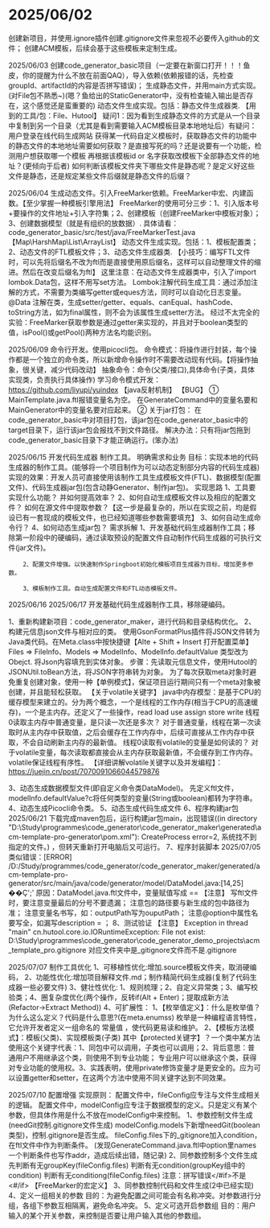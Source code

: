 # 2025/06/02
创建新项目，并使用.ignore插件创建.gitignore文件来忽视不必要传入github的文件；
创建ACM模板，后续会基于这些模板来定制生成。


2025/06/03
创建code_generator_basic项目（一定要在新窗口打开！！！鱼皮，你的提醒为什么不放在前面QAQ），导入依赖(依赖报错的话，先检查groupId、artifactId的内容是否拼写错误)；
生成静态文件，并用main方式实现。(对File包不熟悉~)(嗯？鱼给出的StaticGenerator中，没有检查输入输出是否存在，这个感觉还是蛮重要的)
动态文件生成实现。包括：静态文件生成器类.
【用到的工具/包：File、Hutool】
    疑问1：因为看到生成静态文件的方式是从一个目录中复制到另一个目录（尤其是看到需要输入ACM模板目录本地地址后）有疑问：用户登录在线代码生成网站
    获得某一代码自定义模板时，获取静态文件的功能中的静态文件的本地地址需要如何获取？是直接写死的吗？还是说要有一个功能，检测用户想获取哪一个模板
    再根据该模板id or 名字获取改模板下全部静态文件的地址？(更倾向于后者)
    如何判断该模板文件夹下哪些文件是静态呢？是定义好这些文件是静态，还是规定某些文件后缀就是静态文件的后缀？

2025/06/04
生成动态文件。引入FreeMarker依赖。FreeMarker中宏、内建函数。【至少掌握一种模板引擎用法】
FreeMarker的使用可分三步：1、引入版本号+要操作的文件地址+引入字符集；2、创建模板（创建FreeMarker中模板对象）；3、创建数据模型（就是有组织的放数据）.
具体请看：code_generator_basic/src/test/java/FreeMarkerTest.java
【Map\HarshMap\List\ArrayList】
动态文件生成实现。包括：1、模板配置类；2、动态文件的FTL模板文件；3、动态文件生成器类.
【小技巧：编写FTL文件时，可以先将后缀名不改为ftl而是直接使用原后缀名，这样可以自动整理文件的缩进。然后在改变后缀名为ftl】
这里注意：在动态文件生成器类中，引入了import lombok.Data包，这样不用写set方法。
Lombok注解代码生成工具：通过添加注解的方式，不需要为类编写getter或eques方法，同时可以自动化日志变量。@Data 注解在类，生成setter/getter、equals、canEqual、hashCode、toString方法，如为final属性，则不会为该属性生成setter方法。
经过不太完全的实验：FreeMarker获取参数是通过getter来实现的，并且对于boolean类型的值，isPool()或getPool()两种方法名均能识别。

2025/06/09
命令行开发。使用picocli包。
命令模式：将操作进行封装，每个操作都是一个独立的命令类，所以新增命令操作时不需要改动现有代码。【将操作抽象，很关键，减少代码改动】
抽象命令：命令(父类/接口),具体命令(子类，具体实现类，负责执行具体操作)
学习命令模式开发：https://github.com/liyupi/yuindex
【java反射机制】
【BUG】
① MainTemplate.java.ftl报错变量名为空。
    在GenerateCommand中的变量名要和MainGenerator中的变量名要对应起来。
② 关于jar打包：
    在code_generator_basic中对项目打包，该jar包在code_generator_basic中的target目录下，运行该jar包会报找不到文件路径。
    解决办法：只有将jar包拖到code_generator_basic目录下才能正确运行。(笨办法)

2025/06/15
开发代码生成器 制作工具。
明确需求和业务
    目标：实现本地的代码生成器的制作工具。(能够将一个项目制作为可以动态定制部分内容的代码生成器)
    实现的效果：开发人员可直接使用该制作工具生成模板文件(FTL)、数据模型(配置文件)、代码生成器jar包(包含动静Generator、制作jar包)。
    实现思路
        1、工具要实现什么功能？ 并如何提高效率？
        2、如何自动生成模板文件以及相应的配置文件？ 如何在源文件中提取参数？【这一步是最复杂的，所以在实现之前，均是假设已有一套现成的模板文件，也已经知道哪些参数需要填充】
        3、如何自动生成命令行？
        4、如何动态生成jar包？
    需求拆解
        1、开发基础代码生成器制作工具；移除第一阶段中的硬编码，通过读取预设的配置文件自动制作代码生成器的可执行文件(jar文件)。

        2、配置文件增强。以快速制作Springboot初始化模板项目生成器为目标，增加更多参数。

        3、模板制作工具。自动生成配置文件和FTL动态模板文件。

2025/06/16
2025/06/17
开发基础代码生成器制作工具，移除硬编码。

1、重新构建新项目：code_generator_maker，进行代码和目录结构优化。
2、构建元信息json文件与相对应的类。
    使用GsonFormatPlus插件将JSON文件转为Java类代码。在Meta.class中按快捷键【Alte + Shift + Insert 打开配置菜单】
    Files => FileInfo、Models => ModelInfo、ModelInfo.defaultValue 类型改为Obejct.
将Json内容填充到实体对象。
    步骤：先读取元信息文件，使用Hutool的JSONUtil.toBean方法，将JSON字符串转为对象。
    为了每次获取meta对象时避免重复创建对象，使用一种【单例模式】，保证项目运行期间只有一个meta对象被创建，并且能轻松获取。
    【关于volatile关键字】
        java中内存模型：是基于CPU的缓存模型来建立的。分为两个概念，一个是线程的工作内存(相当于CPU的高速缓存)，一个是主内存。还定义了一些操作，read load use assign store write
        线程0读取主内存中普通变量，是只读一次还是多次？
            对于普通变量，线程在第一次读取时从主内存中获取值，之后会缓存在工作内存中，后续可直接从工作内存中获取，不会自动刷新主内存的最新值。
        线程0读取有volatile的变量是如何读的？
            对于volatile变量，每次读取都直接会从主内存获取最新值，不会缓存到工作内存。
        volatile保证线程有序性。
        【详细讲解volatile关键字以及并发编程】：https://juejin.cn/post/7070091066044579876

3、动态生成数据模型文件(即自定义命令类DataModel)。
    先定义ftl文件，
    modelInfo.defaultValue?c将任何类型的变量(String或boolean)都转为字符串。
4、动态生成Picocli命令类。
5、动态生成代码生成文件
6、程序构建jar包
2025/06/21
    下载完成maven包后，运行构建jar包main，出现错误((in directory "D:\Study\programmes\code_generator\code_generator_maker\generated\acm-template-pro-generator\pom.xml"): CreateProcess error=2, 系统找不到指定的文件。)
    ，但转天重新打开电脑后又可运行。
7、程序封装脚本
2025/07/05
    类似错误：[ERROR] /D:/Study/programmes/code_generator/code_generator_maker/generated/acm-template-pro-generator/src/main/java/code/generator/model/DataModel.java:[14,25] ��Ҫ';'
    原因：DataModel.java.ftl文件中，变量赋值写成 == 
【注意】
    写ftl文件时，要注意变量最后的分号不要遗漏；
    注意包的路径要与新生成的包中路径为准；
    注意变量名书写，如：outputPath写为ouputPath；
    注意@option中属性名要写全，如漏写description = ；
8、测试验证
【注意】
Exception in thread "main" cn.hutool.core.io.IORuntimeException: File not exist: D:\Study\programmes\code_generator\code_generator_demo_projects\acm_template_pro\.gitignore
对应文件夹中是_gitignore文件而不是.gitignore

2025/07/07
制作工具优化
1、可移植性优化:增加.source模板文件夹，取消硬编码，
2、功能性优化:增加项目解释文件.md；制作精简代码生成器(复制了代码生成器一些必要文件)
3、健壮性优化: 1、规则梳理；2、自定义异常类；3、编写校验类；4、圈复杂度优化(两个操作，反转if(Alt + Enter)；提取成新方法(Refactor->Extract Method))
4、可扩展性：
    1、【枚举值定义】：什么是枚举值？为什么这么定义？代码是什么意思?(在meta.enumss)
    枚举是一种编程语言特性，它允许开发者定义一组命名的 常量值 ，使代码更易读和维护。
    2、【模板方法模式】：模板(父类)、实现模板类(子类)
    其中【protected关键字】？一个类中某方法使用这个关键字代表：1、同包中可以调用，子类也可以调用；2、背后意思：普通用户不用继承这个类，则使用不到专业功能；
专业用户可以继承这个类，获得对专业功能的使用权。3、实践表明，使用private修饰变量才是更安全的。应为可以设置getter和setter，在这两个方法中使用不同关键字达到不同效果。

2025/07/10
配置增强
实现原则：
    配置文件中，fileConfig应专注与文件生成相关的逻辑。
    配置文件中，modelConfig应专注于数据模型的定义。只是定义有某个参数，但具体作用是什么不放在modelConfig中来控制。
1、参数控制文件生成(needGit控制.gitignore文件生成)
    modelConfig.models下新增needGit(boolean类型)，控制.gitignore是否生成。
    fileConfig.files下的_gitignore加入condition，在ftl文件中作为判断条件。
    (发现GenerateCommand.java.ftl中option里names一个判断条件也写作addr，造成后续出错，随记录)
2、同参数控制多个文件生成
    先判断有无groupKey(fileConfig.files)
        判断有无condition(groupKey组中的condition)
    判断有无conditiong(fileConfig.files)
    注意：拼写错误</#if>不是<#/if>
【FreeMarker的宏定义】
3、同参数控制代码和文件生成(2中已经实现)
4、定义一组相关的参数
    目的：为避免配置之间可能会有名称冲突。对参数进行分组，各组下参数互相隔离，避免命名冲突。
5、定义可选开启参数组
    目的：用户输入的某个开关参数，来控制是否要让用户输入其他的参数组。
    








    